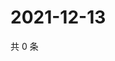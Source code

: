 # 2021-12-13

共 0 条

<!-- BEGIN WEIBO -->
<!-- 最后更新时间 Mon Dec 13 2021 00:21:13 GMT+0800 (China Standard Time) -->

<!-- END WEIBO -->
